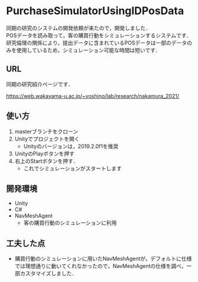 # PurchaseSimulatorUsingIDPosData

同期の研究のシステムの開発依頼が来たので，開発しました．  
POSデータを読み取って，客の購買行動をシミュレーションするシステムです．  
研究倫理の関係により，提出データに含まれているPOSデータは一部のデータのみを使用しているため，シミュレーション可能な時間は短いです．

## URL

同期の研究紹介ページです．

https://web.wakayama-u.ac.jp/~yoshino/lab/research/nakamura_2021/

## 使い方

1. masterブランチをクローン
2. Unityでプロジェクトを開く
   * Unityのバージョンは，2019.2.0f1を推奨
3. UnityのPlayボタンを押す
4. 右上のStartボタンを押す．
   * これでシミュレーションがスタートします

## 開発環境

* Unity
* C#
* NavMeshAgent
  * 客の購買行動のシミュレーションに利用

## 工夫した点

* 購買行動のシミュレーションに用いたNavMeshAgentが，デフォルトに仕様では理想通りに動いてくれなかったので，NavMeshAgentの仕様を調べ，一部カスタマイズしました．
